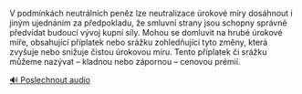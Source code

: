 
V podmínkách neutrálních peněz lze neutralizace úrokové míry dosáhnout i jiným ujednáním za předpokladu, že smluvní strany jsou schopny správně předvídat budoucí vývoj kupní síly. Mohou se domluvit na hrubé úrokové míře, obsahující příplatek nebo srážku zohledňující tyto změny, která zvyšuje nebo snižuje čistou úrokovou míru. Tento příplatek či srážku můžeme nazývat – kladnou nebo zápornou – cenovou prémií.

[🔊 Poslechnout audio](/data/7-paragraphs/audio/chapter_98/para_004-V-podmnkch-neutrlnch-penz-lze-neutralizace-r.mp3)
